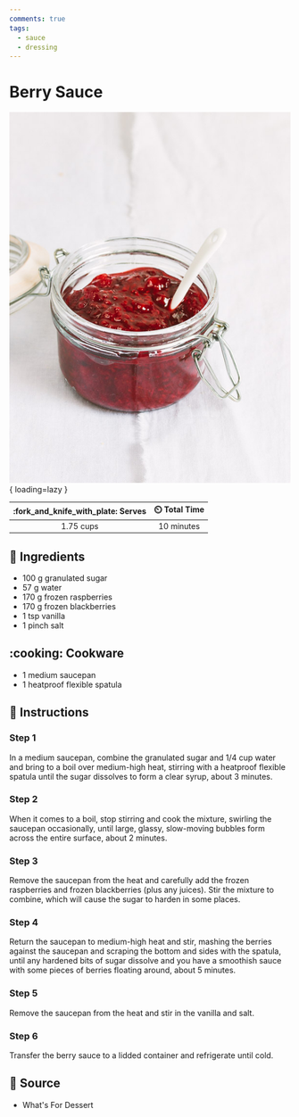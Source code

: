 ```yaml
---
comments: true
tags:
  - sauce
  - dressing
---
```

# Berry Sauce

![Berry Sauce][1]{ loading=lazy }

| :fork_and_knife_with_plate: Serves | :timer_clock: Total Time |
|:----------------------------------:|:-----------------------: |
| 1.75 cups | 10 minutes |

## :salt: Ingredients

- 100 g granulated sugar
- 57 g water
- 170 g frozen raspberries
- 170 g frozen blackberries
- 1 tsp vanilla
- 1 pinch salt

## :cooking: Cookware

- 1 medium saucepan
- 1 heatproof flexible spatula

## :pencil: Instructions

### Step 1

In a medium saucepan, combine the granulated sugar and 1/4 cup water and bring to a boil over medium-high heat, stirring
with a heatproof flexible spatula until the sugar dissolves to form a clear syrup, about 3 minutes.

### Step 2

When it comes to a boil, stop stirring and cook the mixture, swirling the saucepan occasionally, until large, glassy,
slow-moving bubbles form across the entire surface, about 2 minutes.

### Step 3

Remove the saucepan from the heat and carefully add the frozen raspberries and frozen blackberries (plus any juices).
Stir the mixture to combine, which will cause the sugar to harden in some places.

### Step 4

Return the saucepan to medium-high heat and stir, mashing the berries against the saucepan and scraping the bottom and
sides with the spatula, until any hardened bits of sugar dissolve and you have a smoothish sauce with some pieces of
berries floating around, about 5 minutes.

### Step 5

Remove the saucepan from the heat and stir in the vanilla and salt.

### Step 6

Transfer the berry sauce to a lidded container and refrigerate until cold.

## :link: Source

- What's For Dessert

[1]: <../assets/images/berry-sauce.jpg>

